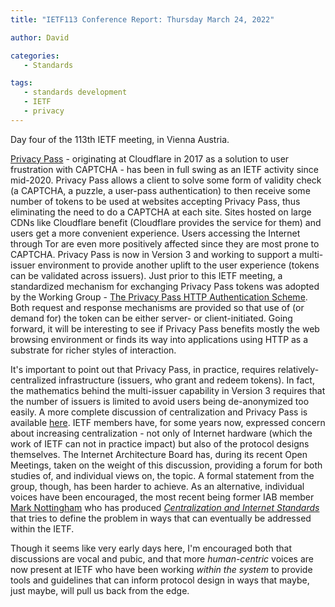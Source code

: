 ```yaml
---
title: "IETF113 Conference Report: Thursday March 24, 2022"

author: David

categories:
   - Standards

tags:
   - standards development
   - IETF
   - privacy
---
```


Day four of the 113th IETF meeting, in Vienna Austria. 

[Privacy Pass](https://datatracker.ietf.org/group/privacypass/about/) - originating at Cloudflare in 2017 as a solution to user frustration with CAPTCHA - has been in full swing as an IETF activity since mid-2020.  Privacy Pass allows a client to solve some form of validity check (a CAPTCHA, a puzzle, a user-pass authentication) to then receive some number of tokens to be used at websites accepting Privacy Pass, thus eliminating the need to do a CAPTCHA at each site.  Sites hosted on large CDNs like Cloudflare benefit (Cloudflare provides the service for them) and users get a more convenient experience.  Users accessing the Internet through Tor are even more positively affected since they are most prone to CAPTCHA.  Privacy Pass is now in Version 3 and working to support a multi-issuer environment to provide another uplift to the user experience (tokens can be validated across issuers).  Just prior to this IETF meeting, a standardized mechanism for exchanging Privacy Pass tokens was adopted by the Working Group - [The Privacy Pass HTTP Authentication Scheme](https://datatracker.ietf.org/doc/draft-ietf-privacypass-auth-scheme/). Both request and response mechanisms are provided so that use of (or demand for) the token can be either server- or client-initiated. Going forward, it will be interesting to see if Privacy Pass benefits mostly the web browsing environment or finds its way into applications using HTTP as a substrate for richer styles of interaction.  

It's important to point out that Privacy Pass, in practice, requires relatively-centralized infrastructure (issuers, who grant and redeem tokens).  In fact, the mathematics behind the multi-issuer capability in Version 3 requires that the number of issuers is limited to avoid users being de-anonymized too easily.  A more complete discussion of centralization and Privacy Pass is available [here](https://datatracker.ietf.org/doc/html/draft-mcfadden-pp-centralization-problem-01).  IETF members have, for some years now, expressed concern about increasing centralization - not only of Internet hardware (which the work of IETF can not in practice impact) but also of the  protocol designs themselves. The Internet Architecture Board has, during its recent Open Meetings, taken on the weight of this discussion, providing a forum for both studies of, and individual views on, the topic.  A formal statement from the group, though, has been harder to achieve.  As an alternative, individual voices have been encouraged, the most recent being former IAB member [Mark Nottingham](https://datatracker.ietf.org/person/Mark%20Nottingham) who has produced [*Centralization and Internet Standards*](https://datatracker.ietf.org/doc/draft-nottingham-avoiding-internet-centralization/) that tries to define the problem in ways that can eventually be addressed within the IETF.  

Though it seems like very early days here, I'm encouraged both that discussions are vocal and pubic, and that more *human-centric* voices are now present at IETF who have been working *within the system* to provide tools and guidelines that can inform protocol design in ways that maybe, just maybe, will pull us back from the edge.


